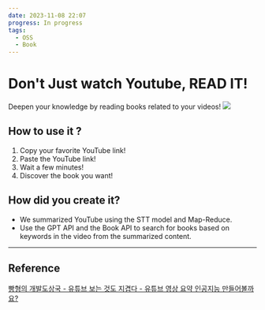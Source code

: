 ```yaml
---
date: 2023-11-08 22:07
progress: In progress
tags:
  - OSS
  - Book
---
```

# Don't Just watch Youtube, READ IT! 
Deepen your knowledge by reading books related to your videos! 
![](https://i.imgur.com/vInRAva.png)

## How to use it ? 
1. Copy your favorite YouTube link!
2. Paste the YouTube link! 
3. Wait a few minutes!
4. Discover the book you want!

## How did you create it? 
- We summarized YouTube using the STT model and Map-Reduce. 
- Use the GPT API and the Book API to search for books based on keywords in the video from the summarized content. 


- - -
## Reference 
[빵형의 개발도상국 - 유튜브 보는 것도 지겹다 - 유튜브 영상 요약 인공지능 만들어볼까요?](https://www.youtube.com/watch?v=g77Ob5_hPKE)
